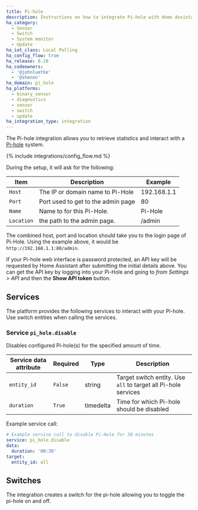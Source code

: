 ```yaml
---
title: Pi-hole
description: Instructions on how to integrate Pi-hole with Home Assistant.
ha_category:
  - Sensor
  - Switch
  - System monitor
  - Update
ha_iot_class: Local Polling
ha_config_flow: true
ha_release: 0.28
ha_codeowners:
  - '@johnluetke'
  - '@shenxn'
ha_domain: pi_hole
ha_platforms:
  - binary_sensor
  - diagnostics
  - sensor
  - switch
  - update
ha_integration_type: integration
---
```


The Pi-hole integration allows you to retrieve statistics and interact with a
[Pi-hole](https://pi-hole.net/) system.

{% include integrations/config_flow.md %}

During the setup, it will ask for the following:

| Item | Description | Example |
| ---- | ----------- | ------- |
| `Host` | The IP or domain name to Pi-Hole | 192.168.1.1 |
| `Port` | Port used to get to the admin page | 80 |
| `Name` | Name to for this Pi-Hole. | Pi-Hole |
| `Location` | the path to the admin page. | /admin |

The combined host, port and location should take you to the login page of Pi-Hole. Using the example above, it would be `http://192.168.1.1:80/admin`.

If your Pi-hole web interface is password protected, an API key will be requested by Home Assistant after submitting the initial details above. You can get the API key by logging into your Pi-Hole and going to _from Settings > API_ and then the **Show API token** button.

## Services

The platform provides the following services to interact with your Pi-hole. Use switch entities when calling the services.

### Service `pi_hole.disable`

Disables configured Pi-hole(s) for the specified amount of time.

| Service data attribute | Required | Type | Description |
| ---------------------- | -------- | -------- | ----------- |
| `entity_id` | `False` | string | Target switch entity. Use `all` to target all Pi-hole services |
| `duration` | `True` | timedelta | Time for which Pi-hole should be disabled |

Example service call:

```yaml
# Example service call to disable Pi-Hole for 30 minutes
service: pi_hole.disable
data:
  duration: '00:30'
target:
  entity_id: all
```

## Switches

The integration creates a switch for the pi-hole allowing you to toggle the pi-hole on and off.